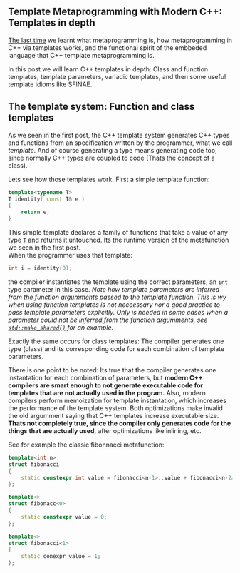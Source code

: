 ## Template Metaprogramming with Modern C++: Templates in depth

[The last time]() we learnt what metaprogramming is, how metaprogramming in C++ via templates works, and the functional spirit of the embbeded language that C++ template metaprogramming is.

In this post we will learn C++ templates in depth: Class and function templates, template parameters, variadic templates, and then some useful template idioms like SFINAE.

## The template system: Function and class templates

As we seen in the first post, the C++ template system generates C++ types and functions from an specification written by the programmer, what we call *template*. And of course generating a type means generating code too, since normally C++ types are coupled to code (Thats the concept of a class). 

Lets see how those templates work. First a simple template function:

``` cpp
template<typename T>
T identity( const T& e )
{
	return e;
}
```

This simple template declares a family of functions that take a value of any type `T` and returns it untouched. Its the runtime version of the metafunction we seen in the first post.  
When the programmer uses that template:

``` cpp
int i = identity(0);
```

the compiler instantiates the template using the correct parameters, an `int` type parameter in this case. 
*Note how template parameters are inferred from the function argumments passed to the template function. This is wy when using function templates is not neccessary nor a good practice to pass template parameters explicitly. Only is needed in some cases when a parameter could not be inferred from the function argumments, see [`std::make_shared()`](http://en.cppreference.com/w/cpp/memory/shared_ptr/make_shared) for an example.*

Exactly the same occurs for class templates: The compiler generates one type (class) and its corresponding code for each combination of template parameters.

There is one point to be noted: Its true that the compiler generates one instantation for each combination of parameters, but **modern C++ compilers are smart enough to not generate executable code for templates that are not actually used in the program.** Also, modern compilers perform memoization for template instantation, which increases the performance of the template system. Both optimizations make invalid the old argumment saying that C++ templates increase executable size. **Thats not completely true, since the compiler only generates code for the things that are actually used**, after optimizations like inlining, etc.

See for example the classic fibonnacci metafunction:

``` cpp
template<int n>
struct fibonacci
{
	static constexpr int value = fibonacci<n-1>::value + fibonacci<n-2>::value;
};

template<>
struct fibonacc<0>
{
	static constexpr value = 0;
};

template<>
struct fibonacci<1>
{
	static conexpr value = 1;
};
```
